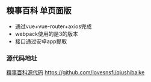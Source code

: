 ## 糗事百科 单页面版
* 通过vue+vue-router+axios完成
* webpack使用的是3的版本
* 接口通过安卓app提取

### 源代码地址
[糗事百科源代码](https://github.com/lovesnsfi/qiushibaike)
https://github.com/lovesnsfi/qiushibaike
